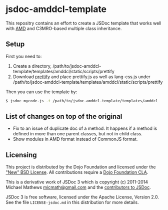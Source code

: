 # jsdoc-amddcl-template

This repositry contains an effort to create a JSDoc template that works well with [AMD](https://github.com/amdjs/amdjs-api/wiki/AMD) and C3MRO-based multiple class inheritance.

## Setup

First you need to:

1. Create a directory, /path/to/jsdoc-amddcl-template/templates/amddcl/static/scripts/prettify
2. Download [prettify](https://code.google.com/p/google-code-prettify/) and place prettify.js as well as lang-css.js under /path/to/jsdoc-amddcl-template/templates/amddcl/static/scripts/prettify

Then you can use the template by:

```sh
$ jsdoc mycode.js -t /path/to/jsdoc-amddcl-template/templates/amddcl
```

## List of changes on top of the original

* Fix to an issue of duplicate doc of a method.
  It happens if a method is defined in more than one parent classes, but not in child class.
* Show modules in AMD format instead of CommonJS format.

## Licensing

This project is distributed by the Dojo Foundation and licensed under the ["New" BSD License](./LICENSE).
All contributions require a [Dojo Foundation CLA](http://dojofoundation.org/about/claForm).

This is a derivative work of JSDoc 3 which is copyright (c) 2011-2014 Michael Mathews <micmath@gmail.com> and the
[contributors to JSDoc](https://github.com/jsdoc3/jsdoc/graphs/contributors).

JSDoc 3 is free software, licensed under the Apache License, Version 2.0. See
the file `LICENSE-jsdoc.md` in this distribution for more details.

